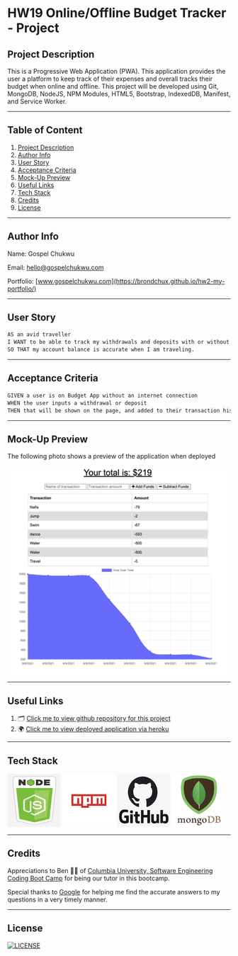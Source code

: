 # HW19 Online/Offline Budget Tracker - Project

## Project Description

This is a Progressive Web Application (PWA). This application provides the user a platform to keep track of their expenses and overall tracks their budget when online and offline. This project will be developed using Git, MongoDB, NodeJS, NPM Modules, HTML5, Bootstrap, IndexedDB, Manifest, and Service Worker.

---

## Table of Content

1. [Project Description](https://github.com/Brondchux/hw18-fitness-tracker#project-description)
2. [Author Info](https://github.com/Brondchux/hw18-fitness-tracker#author-info)
3. [User Story](https://github.com/Brondchux/hw18-fitness-tracker#user-story)
4. [Acceptance Criteria](https://github.com/Brondchux/hw18-fitness-tracker#acceptance-criteria)
5. [Mock-Up Preview](https://github.com/Brondchux/hw18-fitness-tracker#mock-up-preview)
6. [Useful Links](https://github.com/Brondchux/hw18-fitness-tracker#useful-links)
7. [Tech Stack](https://github.com/Brondchux/hw18-fitness-tracker#tech-stack)
8. [Credits](https://github.com/Brondchux/hw18-fitness-tracker#credits)
9. [License](https://github.com/Brondchux/hw18-fitness-tracker#license)

---

## Author Info

Name: Gospel Chukwu

Email: hello@gospelchukwu.com

Portfolio: [www.gospelchukwu.com](https://brondchux.github.io/hw2-my-portfolio/)

---

## User Story

```md
AS an avid traveller
I WANT to be able to track my withdrawals and deposits with or without a data/internet connection
SO THAT my account balance is accurate when I am traveling.
```

---

## Acceptance Criteria

```md
GIVEN a user is on Budget App without an internet connection
WHEN the user inputs a withdrawal or deposit
THEN that will be shown on the page, and added to their transaction history when their connection is back online.
```

---

## Mock-Up Preview

The following photo shows a preview of the application when deployed

![A screenshoot of the budget tracker app when deployed.](./public/assets/images/budget-tracker-demo.png)

---

## Useful Links

1. 🗂 [Click me to view github repository for this project](https://github.com/Brondchux/hw18-fitness-tracker/)
2. 🌍 [Click me to view deployed application via heroku](https://live-hw18-fitness-tracker.herokuapp.com/)

---

## Tech Stack

![nodejs logo](./public/assets/images/techs/nodejs.png)
![npm logo](./public/assets/images/techs/npm.png)
![github logo](./public/assets/images/techs/github.png)
![mongodb logo](./public/assets/images/techs/mongodb.png)

---

## Credits

Appreciations to Ben 🙌🏾 of [Columbia University, Software Engineering Coding Boot Camp](https://bootcamp.cvn.columbia.edu/coding/landing-ftpt/?s=Google-Brand&msg_cv_scta=4&msg_cv_stbn=1&msg_cv_fcta=1&dki=Learn%20Coding&pkw=%2Bcolumbia%20%2Bcoding%20%2Bbootcamp&pcrid=471112563836&pmt=b&utm_source=google&utm_medium=cpc&utm_campaign=GGL%7CCOLUMBIA-UNIVERSITY%7CSEM%7CCODING%7C-%7COFL%7CTIER-1%7CALL%7CBRD%7CBMM%7CCore%7CBootcamp&utm_term=%2Bcolumbia%20%2Bcoding%20%2Bbootcamp&s=google&k=%2Bcolumbia%20%2Bcoding%20%2Bbootcamp&utm_adgroupid=111600049635&utm_locationphysicalms=9067609&utm_matchtype=b&utm_network=g&utm_device=c&utm_content=471112563836&utm_placement=&gclid=CjwKCAjwlrqHBhByEiwAnLmYUA8CIItksRJF6IT6XMX8WOOJBO-jtCRkzXZhI2gvsZrFEpYdRXy54RoC6jQQAvD_BwE&gclsrc=aw.ds) for being our tutor in this bootcamp.

Special thanks to [Google](https://www.google.com) for helping me find the accurate answers to my questions in a very timely manner.

---

## License

[![LICENSE](https://img.shields.io/badge/License-MIT-blue)](https://opensource.org/licenses/MIT)
